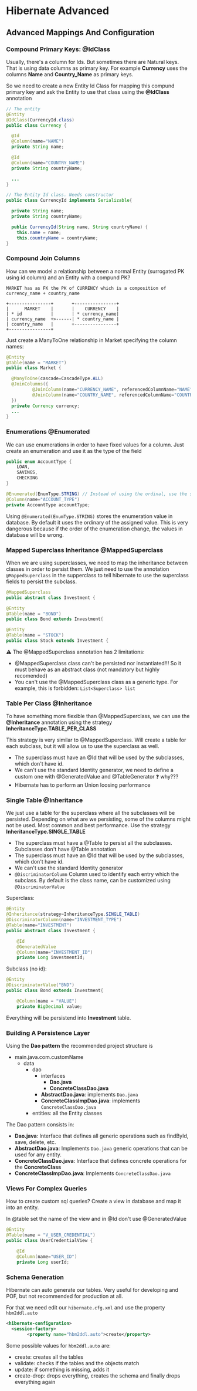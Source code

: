 # Hibernate Advanced

## Advanced Mappings And Configuration

### Compound Primary Keys: @IdClass

Usually, there's a column for Ids. But sometimes there are Natural keys. That is using data columns as primary key.
For example **Currency** uses the columns **Name** and **Country_Name** as primary keys.

So we need to create a new Entity Id Class for mapping this compund primary key and ask the Entity to use that class using the **@IdClass** annotation

```java
// The entity
@Entity
@IdClass(CurrencyId.class)
public class Currency {

  @Id
  @Column(name="NAME")
  private String name;

  @Id
  @Column(name="COUNTRY_NAME")
  private String countryName;

  ...
}

// The Entity Id class. Needs constructor
public class CurrencyId implements Serializable{

  private String name;
  private String countryName;

  public CurrencyId(String name, String countryName) {
    this.name = name;
    this.countryName = countryName;
}
```

### Compound Join Columns

How can we model a relationship between a normal Entity (surrogated PK using id column) and an Entity with a compund PK?
```
MARKET has as FK the PK of CURRENCY which is a composition of currency_name + country_name

+----------------+       +----------------+
|      MARKET    |       |    CURRENCY    |
| * id           |       | * currency_name|
| currency_name  +>------| * country_name |
| country_name   |       +----------------+
+----------------+
```

Just create a ManyToOne relationship in Market specifying the column names:

```java
@Entity
@Table(name = "MARKET")
public class Market {

  @ManyToOne(cascade=CascadeType.ALL)
  @JoinColumns({
          @JoinColumn(name="CURRENCY_NAME", referencedColumnName="NAME"),
          @JoinColumn(name="COUNTRY_NAME", referencedColumnName="COUNTRY_NAME")
  })
  private Currency currency;
  ...
}
```

### Enumerations @Enumerated

We can use enumerations in order to have fixed values for a column. Just create an enumeration and use it as the type of the field

```java
public enum AccountType {
	LOAN,
	SAVINGS,
	CHECKING
}

@Enumerated(EnumType.STRING) // Instead of using the ordinal, use the string value of the enumeration
@Column(name="ACCOUNT_TYPE")
private AccountType accountType;
```

Using ```@Enumerated(EnumType.STRING)``` stores the enumeration value in database. By default it uses the ordinary of the assigned value.
This is very dangerous because if the order of the enumeration change, the values in database will be wrong.

### Mapped Superclass Inheritance @MappedSuperclass

When we are using superclasses, we need to map the inheritance between classes in order to persist them. We just need to use the annotation ```@MappedSuperclass``` in the supperclass to tell
hibernate to use the superclass fields to persist the subclass.

```java
@MappedSuperclass
public abstract class Investment {

@Entity
@Table(name = "BOND")
public class Bond extends Investment{

@Entity
@Table(name = "STOCK")
public class Stock extends Investment {
```

⚠ The @MappedSuperclass annotation has 2 limitations:
* @MappedSuperclass class can't be persisted nor instantiated!!! So it must behave as an abstract class (not mandatory but highly recomended)
* You can't use the @MappedSuperclass class as a generic type. For example, this is forbidden: ```List<Superclass> list```

### Table Per Class @Inheritance

To have something more flexible than @MappedSuperclass, we can use the **@Inheritance** annotation using the strategy **InheritanceType.TABLE_PER_CLASS**

This strategy is very similar to @MappedSuperclass. Will create a table for each subclass, but it will allow us to use the superclass as well.

* The superclass must have an @Id that will be used by the subclasses, which don't have id.
* We can't use the standard Identity generator, we need to define a custom one with @GeneratedValue and @TableGenerator ❓ why???
* Hibernate has to perform an Union loosing performance

### Single Table @Inheritance

We just use a table for the superclass where all the subclasses will be persisted. Depending on what are we persisting,
some of the columns might not be used. Most common and best performance. Use the strategy **InheritanceType.SINGLE_TABLE**

* The superclass must have a @Table to persist all the subclasses. Subclasses don't have @Table annotation
* The superclass must have an @Id that will be used by the subclasses, which don't have id.
* We can't use the standard Identity generator
* ```@DiscriminatorColumn``` Column used to identify each entry which the subclass. By default is the class name, can be customized using ```@DiscriminatorValue```

Superclass:
```java
@Entity
@Inheritance(strategy=InheritanceType.SINGLE_TABLE)
@DiscriminatorColumn(name="INVESTMENT_TYPE")
@Table(name="INVESTMENT")
public abstract class Investment {

	@Id
	@GeneratedValue
	@Column(name="INVESTMENT_ID")
	private Long investmentId;
```

Subclass (no id):
```java
@Entity
@DiscriminatorValue("BND")
public class Bond extends Investment{

	@Column(name = "VALUE")
	private BigDecimal value;
```

Everything will be persistend into **Investment** table.

### Building A Persistence Layer

Using the **Dao pattern** the recommended project structure is

* main.java.com.customName
  * data
    * dao
      * interfaces
        * **Dao.java**
        * **ConcreteClassDao.java**
      * **AbstractDao.java**: implements ```Dao.java```
      * **ConcreteClassImpDao.java**: implements ```ConcreteClassDao.java```
    * entities: all the Entity classes

The Dao pattern consists in:
* **Dao.java**: Interface that defines all generic operations such as findById, save, delete, etc.
* **AbstractDao.java**: Implements ```Dao.java``` generic operations that can be used for any entity.
* **ConcreteClassDao.java**: Interface that defines concrete operations for the **ConcreteClass**
* **ConcreteClassImpDao.java**: Implements ```ConcreteClassDao.java```

### Views For Complex Queries

How to create custom sql queries? Create a view in database and map it into an entity.

In @table set the name of the view and in @Id don't use @GeneratedValue
```java
@Entity
@Table(name = "V_USER_CREDENTIAL")
public class UserCredentialView {

	@Id
	@Column(name="USER_ID")
	private Long userId;
```

### Schema Generation

Hibernate can auto generate our tables. Very useful for developing and POF, but not recommended for production at all.

For that we need edit our ```hibernate.cfg.xml``` and use the property ```hbm2ddl.auto```

```xml
<hibernate-configuration>
  <session-factory>
		<property name="hbm2ddl.auto">create</property>
```
Some possible values for ```hbm2ddl.auto``` are:
* create: creates all the tables
* validate: checks if the tables and the objects match
* update: if something is missing, adds it
* create-drop: drops everything, creates the schema and finally drops everything again

